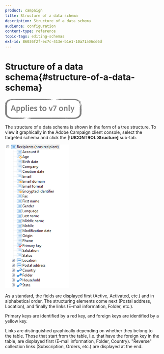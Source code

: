 ```yaml
---
product: campaign
title: Structure of a data schema
description: Structure of a data schema
audience: configuration
content-type: reference
topic-tags: editing-schemas
exl-id: 86036f2f-ec7c-413e-b1e1-10a71a06cd6d
---
```

# Structure of a data schema{#structure-of-a-data-schema}

![](../../assets/v7-only.svg)

The structure of a data schema is shown in the form of a tree structure. To view it graphically in the Adobe Campaign client console, select the targeted schema and click the **[!UICONTROL Structure]** sub-tab.

![](assets/d_ncs_integration_schema_arbo.png)

As a standard, the fields are displayed first (Active, Activated, etc.) and in alphabetical order. The structuring elements come next (Postal address, Location), and finally the links (E-mail information, Folder, etc.).

Primary keys are identified by a red key, and foreign keys are identified by a yellow key.

Links are distinguished graphically depending on whether they belong to the table. Those that start from the table, i.e. that have the foreign key in the table, are displayed first (E-mail information, Folder, Country). "Reverse" collection links (Subscription, Orders, etc.) are displayed at the end.
